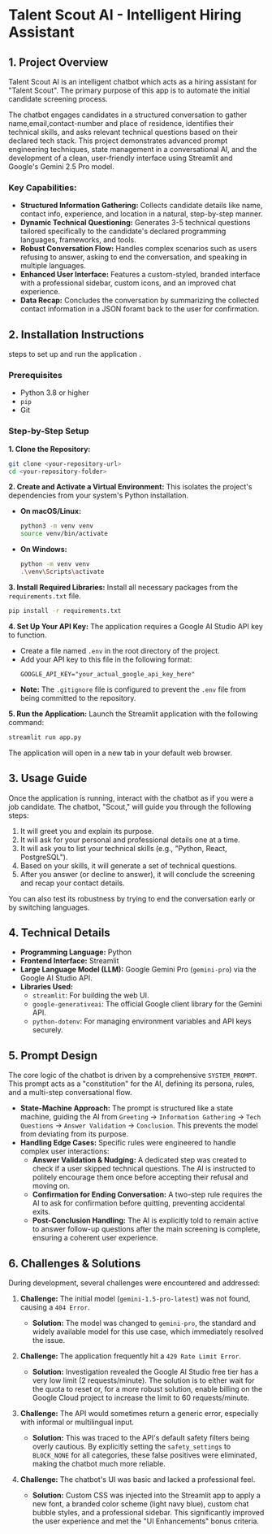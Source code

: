 # Talent Scout AI - Intelligent Hiring Assistant

## 1. Project Overview

Talent Scout AI is an intelligent chatbot which acts as a hiring assistant for "Talent Scout". The primary purpose of this app is to automate the initial candidate screening process.

The chatbot engages candidates in a structured conversation to gather name,email,contact-number and place of residence, identifies their technical skills, and asks relevant technical questions based on their declared tech stack. This project demonstrates advanced prompt engineering techniques, state management in a conversational AI, and the development of a clean, user-friendly interface using Streamlit and Google's Gemini 2.5 Pro model.

### Key Capabilities:
-   **Structured Information Gathering:** Collects candidate details like name, contact info, experience, and location in a natural, step-by-step manner.
-   **Dynamic Technical Questioning:** Generates 3-5 technical questions tailored specifically to the candidate's declared programming languages, frameworks, and tools.
-   **Robust Conversation Flow:** Handles complex scenarios such as users refusing to answer, asking to end the conversation, and speaking in multiple languages.
-   **Enhanced User Interface:** Features a custom-styled, branded interface with a professional sidebar, custom icons, and an improved chat experience.
-   **Data Recap:** Concludes the conversation by summarizing the collected contact information in a JSON foramt back to the user for confirmation.

## 2. Installation Instructions

steps to set up and run the application .

### Prerequisites
-   Python 3.8 or higher
-   `pip` 
-   Git

### Step-by-Step Setup

**1. Clone the Repository:**
```bash
git clone <your-repository-url>
cd <your-repository-folder>
```

**2. Create and Activate a Virtual Environment:**
This isolates the project's dependencies from your system's Python installation.
-   **On macOS/Linux:**
    ```bash
    python3 -m venv venv
    source venv/bin/activate
    ```
-   **On Windows:**
    ```bash
    python -m venv venv
    .\venv\Scripts\activate
    ```

**3. Install Required Libraries:**
Install all necessary packages from the `requirements.txt` file.
```bash
pip install -r requirements.txt
```

**4. Set Up Your API Key:**
The application requires a Google AI Studio API key to function.
-   Create a file named `.env` in the root directory of the project.
-   Add your API key to this file in the following format:
    ```env
    GOOGLE_API_KEY="your_actual_google_api_key_here"
    ```
-   **Note:** The `.gitignore` file is configured to prevent the `.env` file from being committed to the repository.

**5. Run the Application:**
Launch the Streamlit application with the following command:
```bash
streamlit run app.py
```
The application will open in a new tab in your default web browser.

## 3. Usage Guide

Once the application is running, interact with the chatbot as if you were a job candidate. The chatbot, "Scout," will guide you through the following steps:
1.  It will greet you and explain its purpose.
2.  It will ask for your personal and professional details one at a time.
3.  It will ask you to list your technical skills (e.g., "Python, React, PostgreSQL").
4.  Based on your skills, it will generate a set of technical questions.
5.  After you answer (or decline to answer), it will conclude the screening and recap your contact details.

You can also test its robustness by trying to end the conversation early or by switching languages.

## 4. Technical Details

-   **Programming Language:** Python
-   **Frontend Interface:** Streamlit
-   **Large Language Model (LLM):** Google Gemini Pro (`gemini-pro`) via the Google AI Studio API.
-   **Libraries Used:**
    -   `streamlit`: For building the web UI.
    -   `google-generativeai`: The official Google client library for the Gemini API.
    -   `python-dotenv`: For managing environment variables and API keys securely.

## 5. Prompt Design

The core logic of the chatbot is driven by a comprehensive `SYSTEM_PROMPT`. This prompt acts as a "constitution" for the AI, defining its persona, rules, and a multi-step conversational flow.

-   **State-Machine Approach:** The prompt is structured like a state machine, guiding the AI from `Greeting` -> `Information Gathering` -> `Tech Questions` -> `Answer Validation` -> `Conclusion`. This prevents the model from deviating from its purpose.
-   **Handling Edge Cases:** Specific rules were engineered to handle complex user interactions:
    -   **Answer Validation & Nudging:** A dedicated step was created to check if a user skipped technical questions. The AI is instructed to politely encourage them once before accepting their refusal and moving on.
    -   **Confirmation for Ending Conversation:** A two-step rule requires the AI to ask for confirmation before quitting, preventing accidental exits.
    -   **Post-Conclusion Handling:** The AI is explicitly told to remain active to answer follow-up questions after the main screening is complete, ensuring a coherent user experience.

## 6. Challenges & Solutions

During development, several challenges were encountered and addressed:

1.  **Challenge:** The initial model (`gemini-1.5-pro-latest`) was not found, causing a `404 Error`.
    *   **Solution:** The model was changed to `gemini-pro`, the standard and widely available model for this use case, which immediately resolved the issue.

2.  **Challenge:** The application frequently hit a `429 Rate Limit Error`.
    *   **Solution:** Investigation revealed the Google AI Studio free tier has a very low limit (2 requests/minute). The solution is to either wait for the quota to reset or, for a more robust solution, enable billing on the Google Cloud project to increase the limit to 60 requests/minute.

3.  **Challenge:** The API would sometimes return a generic error, especially with informal or multilingual input.
    *   **Solution:** This was traced to the API's default safety filters being overly cautious. By explicitly setting the `safety_settings` to `BLOCK_NONE` for all categories, these false positives were eliminated, making the chatbot much more reliable.

4.  **Challenge:** The chatbot's UI was basic and lacked a professional feel.
    *   **Solution:** Custom CSS was injected into the Streamlit app to apply a new font, a branded color scheme (light navy blue), custom chat bubble styles, and a professional sidebar. This significantly improved the user experience and met the "UI Enhancements" bonus criteria.